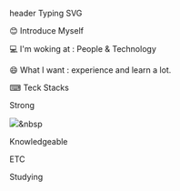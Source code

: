 
header Typing SVG

😊 Introduce Myself

💻 I'm woking at : People & Technology

😄 What I want : experience and learn a lot.

⌨ Teck Stacks

Strong

<img src="https://img.shields.io/badge/React-3766AB?style=flat-square&logo=React&logoColor=white"/></a>&nbsp 
       

Knowledgeable

 

ETC

    

Studying

